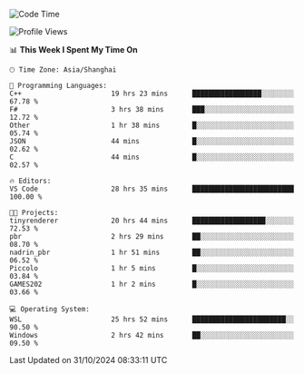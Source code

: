 <!--START_SECTION:waka-->
![Code Time](http://img.shields.io/badge/Code%20Time-2%2C098%20hrs%2036%20mins-blue)

![Profile Views](http://img.shields.io/badge/Profile%20Views-0-blue)

📊 **This Week I Spent My Time On** 

```text
🕑︎ Time Zone: Asia/Shanghai

💬 Programming Languages: 
C++                      19 hrs 23 mins      █████████████████░░░░░░░░   67.78 % 
F#                       3 hrs 38 mins       ███░░░░░░░░░░░░░░░░░░░░░░   12.72 % 
Other                    1 hr 38 mins        █░░░░░░░░░░░░░░░░░░░░░░░░   05.74 % 
JSON                     44 mins             █░░░░░░░░░░░░░░░░░░░░░░░░   02.62 % 
C                        44 mins             █░░░░░░░░░░░░░░░░░░░░░░░░   02.57 % 

🔥 Editors: 
VS Code                  28 hrs 35 mins      █████████████████████████   100.00 % 

🐱‍💻 Projects: 
tinyrenderer             20 hrs 44 mins      ██████████████████░░░░░░░   72.53 % 
pbr                      2 hrs 29 mins       ██░░░░░░░░░░░░░░░░░░░░░░░   08.70 % 
nadrin_pbr               1 hr 51 mins        ██░░░░░░░░░░░░░░░░░░░░░░░   06.52 % 
Piccolo                  1 hr 5 mins         █░░░░░░░░░░░░░░░░░░░░░░░░   03.84 % 
GAMES202                 1 hr 2 mins         █░░░░░░░░░░░░░░░░░░░░░░░░   03.66 % 

💻 Operating System: 
WSL                      25 hrs 52 mins      ███████████████████████░░   90.50 % 
Windows                  2 hrs 42 mins       ██░░░░░░░░░░░░░░░░░░░░░░░   09.50 % 
```


 Last Updated on 31/10/2024 08:33:11 UTC
<!--END_SECTION:waka-->